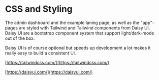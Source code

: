 # CSS and Styling

The admin dashboard and the example laning page, as well as the "app"-pages are
styled with Tailwind and Tailwind components from Daisy UI. Daisy UI are a bootstrap
component system that support light/dark-mode out of the box.

Daisy UI is of course optional but speeds up development a lot makes it really easy
to build a consistent UI.

[https://tailwindcss.com/](https://tailwindcss.com/)

[https://daisyui.com/](https://daisyui.com/)
